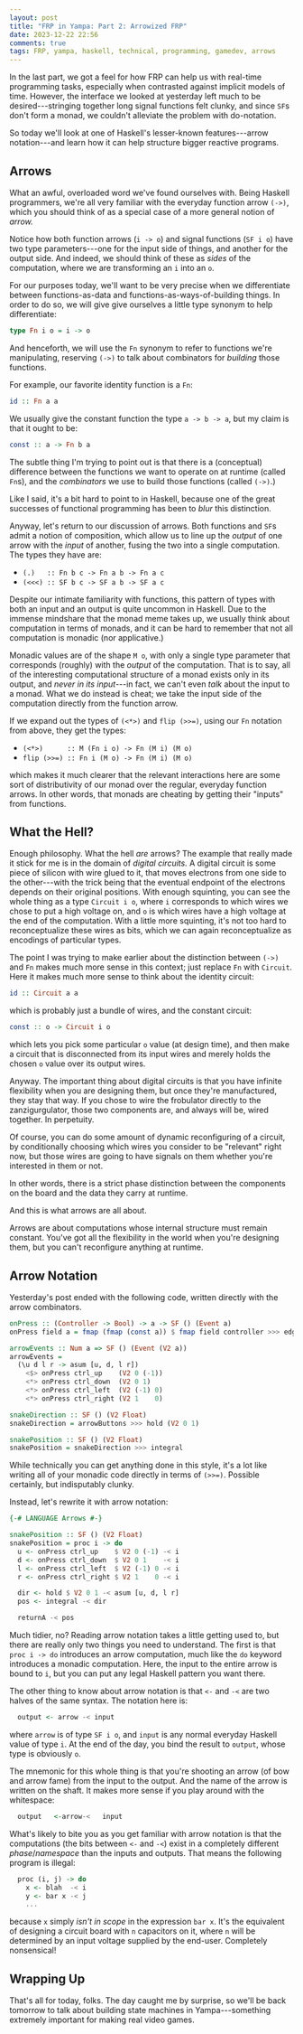 ```yaml
---
layout: post
title: "FRP in Yampa: Part 2: Arrowized FRP"
date: 2023-12-22 22:56
comments: true
tags: FRP, yampa, haskell, technical, programming, gamedev, arrows
---
```


In the last part, we got a feel for how FRP can help us with real-time
programming tasks, especially when contrasted against implicit models of time.
However, the interface we looked at yesterday left much to be
desired---stringing together long signal functions felt clunky, and since `SF`s
don't form a monad, we couldn't alleviate the problem with do-notation.

So today we'll look at one of Haskell's lesser-known features---arrow
notation---and learn how it can help structure bigger reactive programs.


## Arrows

What an awful, overloaded word we've found ourselves with. Being Haskell
programmers, we're all very familiar with the everyday function arrow `(->)`,
which you should think of as a special case of a more general notion of *arrow.*

Notice how both function arrows (`i -> o`) and signal functions (`SF i o`) have
two type parameters---one for the input side of things, and another for the
output side. And indeed, we should think of these as *sides* of the computation,
where we are transforming an `i` into an `o`.

For our purposes today, we'll want to be very precise when we differentiate
between functions-as-data and functions-as-ways-of-building things. In order to
do so, we will give give ourselves a little type synonym to help differentiate:

```haskell
type Fn i o = i -> o
```

And henceforth, we will use the `Fn` synonym to refer to functions we're
manipulating, reserving `(->)` to talk about combinators for *building* those
functions.

For example, our favorite identity function is a `Fn`:

```haskell
id :: Fn a a
```

We usually give the constant function the type `a -> b -> a`, but my claim is
that it ought to be:

```haskell
const :: a -> Fn b a
```

The subtle thing I'm trying to point out is that there is a (conceptual)
difference between the functions we want to operate on at runtime (called
`Fn`s), and the *combinators* we use to build those functions (called `(->)`.)

Like I said, it's a bit hard to point to in Haskell, because one of the great
successes of functional programming has been to *blur* this distinction.

Anyway, let's return to our discussion of arrows. Both functions and `SF`s admit
a notion of composition, which allow us to line up the *output* of one arrow
with the *input* of another, fusing the two into a single computation. The types
they have are:

- `(.)   :: Fn b c -> Fn a b -> Fn a c`
- `(<<<) :: SF b c -> SF a b -> SF a c`

Despite our intimate familiarity with functions, this pattern of types with both
an input and an output is quite uncommon in Haskell. Due to the immense
mindshare that the monad meme takes up, we usually think about computation in
terms of monads, and it can be hard to remember that not all computation is
monadic (nor applicative.)

Monadic values are of the shape `M o`, with only a single type parameter that
corresponds (roughly) with the *output* of the computation. That is to say, all
of the interesting computational structure of a monad exists only in its output,
and *never in its input*---in fact, we can't even *talk* about the input to a
monad. What we do instead is cheat; we take the input side of the computation
directly from the function arrow.

If we expand out the types of `(<*>)` and `flip (>>=)`, using our `Fn` notation
from above, they get the types:

- `(<*>)      :: M (Fn i o) -> Fn (M i) (M o)`
- `flip (>>=) :: Fn i (M o) -> Fn (M i) (M o)`

which makes it much clearer that the relevant interactions here are some sort of
distributivity of our monad over the regular, everyday function arrows. In other
words, that monads are cheating by getting their "inputs" from functions.


## What the Hell?

Enough philosophy. What the hell *are* arrows? The example that really made it
stick for me is in the domain of *digital circuits.* A digital circuit is some
piece of silicon with wire glued to it, that moves electrons from one side to
the other---with the trick being that the eventual endpoint of the electrons
depends on their original positions. With enough squinting, you can see the
whole thing as a type `Circuit i o`, where `i` corresponds to which wires we
chose to put a high voltage on, and `o` is which wires have a high voltage at
the end of the computation. With a little more squinting, it's not too hard to
reconceptualize these wires as bits, which we can again reconceptualize as
encodings of particular types.

The point I was trying to make earlier about the distinction between `(->)` and
`Fn` makes much more sense in this context; just replace `Fn` with `Circuit`.
Here it makes much more sense to think about the identity circuit:

```haskell
id :: Circuit a a
```

which is probably just a bundle of wires, and the constant circuit:

```haskell
const :: o -> Circuit i o
```

which lets you pick some particular `o` value (at design time), and then make a
circuit that is disconnected from its input wires and merely holds the chosen
`o` value over its output wires.

Anyway. The important thing about digital circuits is that you have infinite
flexibility when you are designing them, but once they're manufactured, they
stay that way. If you chose to wire the frobulator directly to the
zanzigurgulator, those two components are, and always will be, wired together.
In perpetuity.

Of course, you can do some amount of dynamic reconfiguring of a circuit, by
conditionally choosing which wires you consider to be "relevant" right now, but
those wires are going to have signals on them whether you're interested in them
or not.

In other words, there is a strict phase distinction between the components on
the board and the data they carry at runtime.

And this is what arrows are all about.

Arrows are about computations whose internal structure must remain constant.
You've got all the flexibility in the world when you're designing them, but you
can't reconfigure anything at runtime.


## Arrow Notation

Yesterday's post ended with the following code, written directly with the arrow
combinators.

```haskell
onPress :: (Controller -> Bool) -> a -> SF () (Event a)
onPress field a = fmap (fmap (const a)) $ fmap field controller >>> edge

arrowEvents :: Num a => SF () (Event (V2 a))
arrowEvents =
  (\u d l r -> asum [u, d, l r])
    <$> onPress ctrl_up    (V2 0 (-1))
    <*> onPress ctrl_down  (V2 0 1)
    <*> onPress ctrl_left  (V2 (-1) 0)
    <*> onPress ctrl_right (V2 1    0)

snakeDirection :: SF () (V2 Float)
snakeDirection = arrowButtons >>> hold (V2 0 1)

snakePosition :: SF () (V2 Float)
snakePosition = snakeDirection >>> integral
```

While technically you can get anything done in this style, it's a lot like
writing all of your monadic code directly in terms of `(>>=)`. Possible
certainly, but indisputably clunky.

Instead, let's rewrite it with arrow notation:

```haskell
{-# LANGUAGE Arrows #-}

snakePosition :: SF () (V2 Float)
snakePosition = proc i -> do
  u <- onPress ctrl_up    $ V2 0 (-1) -< i
  d <- onPress ctrl_down  $ V2 0 1    -< i
  l <- onPress ctrl_left  $ V2 (-1) 0 -< i
  r <- onPress ctrl_right $ V2 1    0 -< i

  dir <- hold $ V2 0 1 -< asum [u, d, l r]
  pos <- integral -< dir

  returnA -< pos
```

Much tidier, no? Reading arrow notation takes a little getting used to, but
there are really only two things you need to understand. The first is that
`proc i -> do` introduces an arrow computation, much like the `do` keyword
introduces a monadic computation. Here, the input to the entire arrow is bound
to `i`, but you can put any legal Haskell pattern you want there.

The other thing to know about arrow notation is that `<-` and `-<` are two
halves of the same syntax. The notation here is:

```haskell
  output <- arrow -< input
```

where `arrow` is of type `SF i o`, and `input` is any normal everyday Haskell
value of type `i`. At the end of the day, you bind the result to `output`, whose
type is obviously `o`.

The mnemonic for this whole thing is that you're shooting an arrow (of bow and
arrow fame) from the input to the output. And the name of the arrow is written
on the shaft. It makes more sense if you play around with the whitespace:

```haskell
  output   <-arrow-<   input
```

What's likely to bite you as you get familiar with arrow notation is that the
computations (the bits between `<-` and `-<`) exist in a completely different
*phase*/*namespace* than the inputs and outputs. That means the following
program is illegal:

```haskell
  proc (i, j) -> do
    x <- blah  -< i
    y <- bar x -< j
    ...
```

because `x` simply *isn't in scope* in the expression `bar x`. It's the
equivalent of designing a circuit board with `n` capacitors on it, where `n`
will be determined by an input voltage supplied by the end-user. Completely
nonsensical!


## Wrapping Up

That's all for today, folks. The day caught me by surprise, so we'll be back
tomorrow to talk about building state machines in Yampa---something extremely
important for making real video games.

